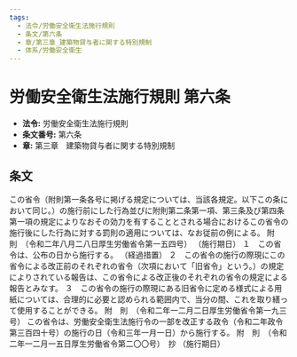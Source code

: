 ```yaml
---
tags:
  - 法令/労働安全衛生法施行規則
  - 条文/第六条
  - 章/第三章_建築物貸与者に関する特別規制
  - 体系/労働安全衛生
---
```

# 労働安全衛生法施行規則 第六条

- **法令:** 労働安全衛生法施行規則
- **条文番号:** 第六条
- **章:** 第三章　建築物貸与者に関する特別規制

## 条文
この省令（附則第一条各号に掲げる規定については、当該各規定。以下この条において同じ。）の施行前にした行為並びに附則第二条第一項、第三条及び第四条第一項の規定によりなおその効力を有することとされる場合におけるこの省令の施行後にした行為に対する罰則の適用については、なお従前の例による。
附　則　（令和二年八月二八日厚生労働省令第一五四号）
（施行期日）
１　この省令は、公布の日から施行する。
（経過措置）
２　この省令の施行の際現にこの省令による改正前のそれぞれの省令（次項において「旧省令」という。）の規定によりされている報告は、この省令による改正後のそれぞれの省令の規定による報告とみなす。
３　この省令の施行の際現にある旧省令に定める様式による用紙については、合理的に必要と認められる範囲内で、当分の間、これを取り繕って使用することができる。
附　則　（令和二年一二月二日厚生労働省令第一九三号）
この省令は、労働安全衛生法施行令の一部を改正する政令（令和二年政令第三百四十号）の施行の日（令和三年一月一日）から施行する。
附　則　（令和二年一二月一五日厚生労働省令第二〇〇号）　抄
（施行期日）

